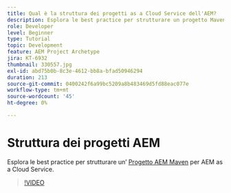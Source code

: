 ```yaml
---
title: Qual è la struttura dei progetti as a Cloud Service dell'AEM?
description: Esplora le best practice per strutturare un progetto Maven per AEM as a Cloud Service.
role: Developer
level: Beginner
type: Tutorial
topic: Development
feature: AEM Project Archetype
jira: KT-6932
thumbnail: 330557.jpg
exl-id: abd75b0b-8c3e-4612-bb8a-bfad50946294
duration: 213
source-git-commit: 0400242f6a99bc5209a8b483469d5fd88eac077e
workflow-type: tm+mt
source-wordcount: '45'
ht-degree: 0%

---
```


# Struttura dei progetti AEM

Esplora le best practice per strutturare un’ [Progetto AEM Maven](https://experienceleague.adobe.com/docs/experience-manager-cloud-service/implementing/developing/aem-project-content-package-structure.html#developing) per AEM as a Cloud Service.

>[!VIDEO](https://video.tv.adobe.com/v/330557?quality=12&learn=on)
